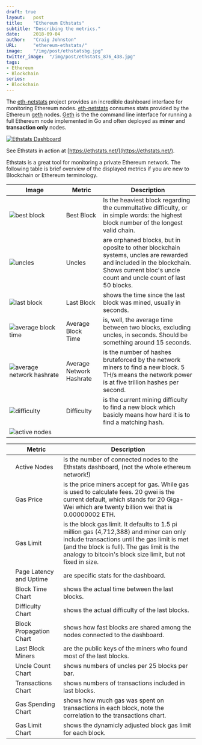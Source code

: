 ```yaml
---
draft: true
layout:   post
title:    "Ethereum Ethstats"
subtitle: "Describing the metrics."
date:     2018-09-04
author:   "Craig Johnston"
URL:      "ethereum-ethstats/"
image:    "/img/post/ethstatsbg.jpg"
twitter_image:  "/img/post/ethstats_876_438.jpg"
tags:
- Ethereum
- Blockchain
series:
- Blockchain
---
```


The [eth-netstats] project provides an incredible dashboard interface for monitoring Ethereum nodes. [eth-netstats] consumes stats provided by the Ethereum [geth] nodes. [Geth] is the the command line interface for running a full Ethereum node implemented in Go and often deployed as **miner** and **transaction only** nodes.

[![Ethstats Dashboard](/img/post/ethstats.jpg)](https://ethstats.net/)

See Ethstats in action at [https://ethstats.net/](https://ethstats.net/).

Ethstats is a great tool for monitoring a private Ethereum network. The following table is brief overview of the displayed metrics if you are new to Blockchain or Ethereum terminology.

<table>
<thead>
    <tr>
        <th width="30%">Image</th>
        <th>Metric</th>
        <th>Description</th>
    </tr>
</thead>
    <tr>
        <td><img src="/img/post/ethstats_best_block.jpg" alt="best block"/></td>
        <td>Best Block</td>
        <td>Is the heaviest block regarding the cummultative difficulty, or in simple words: the highest block number of the longest valid chain.</td>
    </tr>
    <tr>
        <td><img src="/img/post/ethstats_uncles.jpg" alt="uncles"/></td>
        <td>Uncles</td>
        <td>are orphaned blocks, but in oposite to other blockchain systems, uncles are rewarded and included in the blockchain. Shows current bloc's uncle count and uncle count of last 50 blocks.</td>
    </tr>
    <tr>
        <td><img src="/img/post/ethstats_last_block.jpg" alt="last block"/></td>
        <td>Last Block</td>
        <td>shows the time since the last block was mined, usually in seconds.</td>
    </tr>
    <tr>
        <td><img src="/img/post/ethstats_avg_block_time.jpg" alt="average block time"/></td>
        <td>Average Block Time</td>
        <td>is, well, the average time between two blocks, excluding uncles, in seconds. Should be something around 15 seconds.</td>
    </tr>
    <tr>
        <td><img src="/img/post/ethstats_avg_network_hashrate.jpg" alt="average network hashrate"/></td>
        <td>Average Network Hashrate</td>
        <td>is the number of hashes bruteforced by the network miners to find a new block. 5 TH/s means the network power is at five trillion hashes per second.</td>
    </tr>
    <tr>
        <td><img src="/img/post/ethstats_difficulty.jpg" alt="difficulty"/></td>
        <td>Difficulty</td>
        <td>is the current mining difficulty to find a new block which basicly means how hard it is to find a matching hash. </td>
    </tr>
    </tr>
    <tr>
        <td><img src="/img/post/ethstats_active_nodes.jpg" alt="active nodes"/></td>
        <td></td>
        <td></td>
    </tr>
</table>

|| Metric | Description |
|---|---|---|
|| Active Nodes  | is the number of connected nodes to the Ethstats dashboard, (not the whole ethereum network!) |
|| Gas Price | is the price miners accept for gas. While gas is used to calculate fees. 20 gwei is the current default, which stands for 20 Giga-Wei which are twenty billion wei that is 0.00000002 ETH. |
|| Gas Limit  | is the block gas limit. It defaults to 1.5 pi million gas (4,712,388) and miner can only include transactions until the gas limit is met (and the block is full). The gas limit is the analogy to bitcoin's block size limit, but not fixed in size. |
||  Page Latency and Uptime | are specific stats for the dashboard. |
|| Block Time Chart | shows the actual time between the last blocks. |
|| Difficulty Chart  | shows the actual difficulty of the last blocks. |
|| Block Propagation Chart  | shows how fast blocks are shared among the nodes connected to the dashboard. |
|| Last Block Miners  | are the public keys of the miners who found most of the last blocks. |
|| Uncle Count Chart | shows numbers of uncles per 25 blocks per bar. |
|| Transactions Chart | shows numbers of transactions included in last blocks. |
|| Gas Spending Chart | shows how much gas was spent on transactions in each block, note the correlation to the transactions chart. |
|| Gas Limit Chart | shows the dynamicly adjusted block gas limit for each block. |

[geth]:https://github.com/ethereum/go-ethereum/wiki/geth
[eth-netstats]:https://github.com/cubedro/eth-netstats
